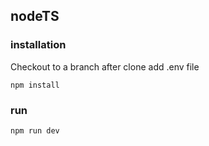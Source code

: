 ## nodeTS
### installation
Checkout to a branch after clone
add .env file
```
npm install
```

### run
```
npm run dev
```
